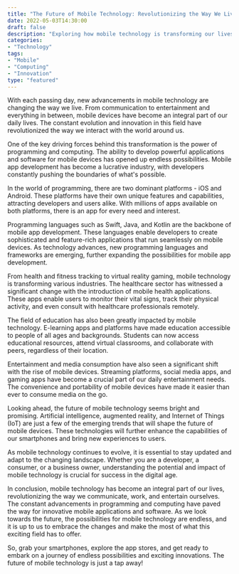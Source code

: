 ```yaml
--- 
title: "The Future of Mobile Technology: Revolutionizing the Way We Live"
date: 2022-05-03T14:30:00
draft: false
description: "Exploring how mobile technology is transforming our lives and what the future holds."
categories: 
- "Technology"
tags: 
- "Mobile"
- "Computing"
- "Innovation"
type: "featured"
---
```


With each passing day, new advancements in mobile technology are changing the way we live. From communication to entertainment and everything in between, mobile devices have become an integral part of our daily lives. The constant evolution and innovation in this field have revolutionized the way we interact with the world around us.

One of the key driving forces behind this transformation is the power of programming and computing. The ability to develop powerful applications and software for mobile devices has opened up endless possibilities. Mobile app development has become a lucrative industry, with developers constantly pushing the boundaries of what's possible.

In the world of programming, there are two dominant platforms - iOS and Android. These platforms have their own unique features and capabilities, attracting developers and users alike. With millions of apps available on both platforms, there is an app for every need and interest.

Programming languages such as Swift, Java, and Kotlin are the backbone of mobile app development. These languages enable developers to create sophisticated and feature-rich applications that run seamlessly on mobile devices. As technology advances, new programming languages and frameworks are emerging, further expanding the possibilities for mobile app development.

From health and fitness tracking to virtual reality gaming, mobile technology is transforming various industries. The healthcare sector has witnessed a significant change with the introduction of mobile health applications. These apps enable users to monitor their vital signs, track their physical activity, and even consult with healthcare professionals remotely.

The field of education has also been greatly impacted by mobile technology. E-learning apps and platforms have made education accessible to people of all ages and backgrounds. Students can now access educational resources, attend virtual classrooms, and collaborate with peers, regardless of their location.

Entertainment and media consumption have also seen a significant shift with the rise of mobile devices. Streaming platforms, social media apps, and gaming apps have become a crucial part of our daily entertainment needs. The convenience and portability of mobile devices have made it easier than ever to consume media on the go.

Looking ahead, the future of mobile technology seems bright and promising. Artificial intelligence, augmented reality, and Internet of Things (IoT) are just a few of the emerging trends that will shape the future of mobile devices. These technologies will further enhance the capabilities of our smartphones and bring new experiences to users.

As mobile technology continues to evolve, it is essential to stay updated and adapt to the changing landscape. Whether you are a developer, a consumer, or a business owner, understanding the potential and impact of mobile technology is crucial for success in the digital age.

In conclusion, mobile technology has become an integral part of our lives, revolutionizing the way we communicate, work, and entertain ourselves. The constant advancements in programming and computing have paved the way for innovative mobile applications and software. As we look towards the future, the possibilities for mobile technology are endless, and it is up to us to embrace the changes and make the most of what this exciting field has to offer.

So, grab your smartphones, explore the app stores, and get ready to embark on a journey of endless possibilities and exciting innovations. The future of mobile technology is just a tap away!
